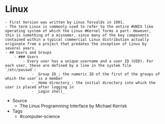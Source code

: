 # Linux
	- First Version was written by Linus Torvalds in 1991.
	- The term Linux is commonly used to refer to the entire #UNIX like operating system of which the Linux #Kernel forms a part. However, this is something of a misnomer, since many of the key components contained within a typical commercial Linux distribution actually originate from a project that predates the inception of Linux by several years.
	- ## Users and Groups
		- ### Users
			- Every user has a unique username and a user ID (UID). For each user, these are defined by a line in the system file `/etc/passwd`:
				- _Group ID_: the numeric ID of the first of the groups of which the user is a member
				- _Home directory_: the initial directory into which the user is placed after logging in
				- _Login shell_
- Source
	- The Linux Programming Interface by Michael Kerrisk
- Tags
	- #computer-science
